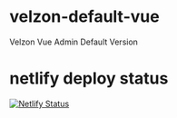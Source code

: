 # velzon-default-vue
Velzon Vue Admin Default Version

# netlify deploy status
[![Netlify Status](https://api.netlify.com/api/v1/badges/1bb98563-804e-4bdf-a2b6-7ef330278738/deploy-status)](https://app.netlify.com/sites/qtimedemo/deploys)
